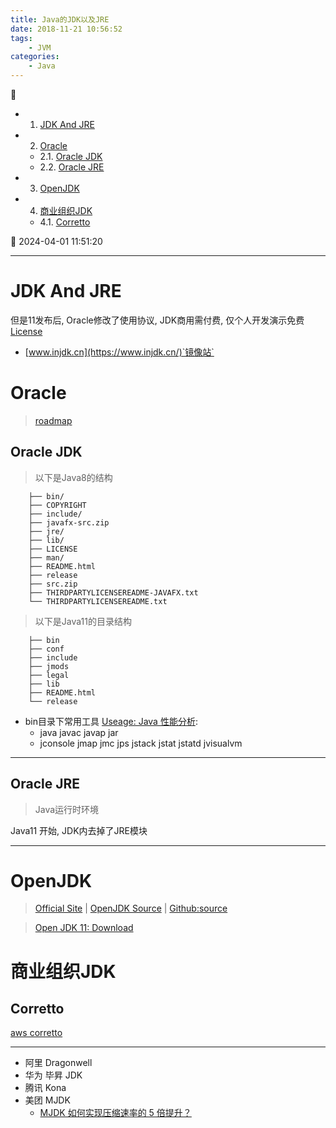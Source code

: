 ```yaml
---
title: Java的JDK以及JRE
date: 2018-11-21 10:56:52
tags: 
    - JVM
categories: 
    - Java
---
```


💠

- 1. [JDK And JRE](#jdk-and-jre)
- 2. [Oracle](#oracle)
    - 2.1. [Oracle JDK](#oracle-jdk)
    - 2.2. [Oracle JRE](#oracle-jre)
- 3. [OpenJDK](#openjdk)
- 4. [商业组织JDK](#商业组织jdk)
    - 4.1. [Corretto](#corretto)

💠 2024-04-01 11:51:20
****************************************
# JDK And JRE

但是11发布后, Oracle修改了使用协议, JDK商用需付费, 仅个人开发演示免费 [License](https://www.oracle.com/technetwork/java/javase/terms/license/javase-license.html)

- [www.injdk.cn](https://www.injdk.cn/)`镜像站`

# Oracle
> [roadmap](https://www.oracle.com/java/technologies/java-se-support-roadmap.html)

## Oracle JDK

> 以下是Java8的结构
```
    ├── bin/
    ├── COPYRIGHT
    ├── include/
    ├── javafx-src.zip
    ├── jre/
    ├── lib/
    ├── LICENSE
    ├── man/
    ├── README.html
    ├── release
    ├── src.zip
    ├── THIRDPARTYLICENSEREADME-JAVAFX.txt
    └── THIRDPARTYLICENSEREADME.txt
```

> 以下是Java11的目录结构
```
    ├── bin
    ├── conf
    ├── include
    ├── jmods
    ├── legal
    ├── lib
    ├── README.html
    └── release
```

- bin目录下常用工具 [Useage: Java 性能分析](/Java/AdvancedLearning/JavaPerformance.md): 
    - java javac javap jar 
    - jconsole jmap jmc jps jstack jstat jstatd jvisualvm

************************

## Oracle JRE
> Java运行时环境

Java11 开始, JDK内去掉了JRE模块

************************

# OpenJDK
> [Official Site](http://openjdk.java.net/) |  [OpenJDK Source](http://hg.openjdk.java.net/jdk) | [Github:source](https://github.com/openjdk/jdk)

> [Open JDK 11: Download](http://jdk.java.net/11/)

# 商业组织JDK
## Corretto
[aws corretto](https://aws.amazon.com/corretto/)


************************

- 阿里 Dragonwell
- 华为 毕昇 JDK
- 腾讯 Kona
- 美团 MJDK
    - [MJDK 如何实现压缩速率的 5 倍提升？](https://tech.meituan.com/2023/08/31/meituan-mjdk-mzlib.html)
